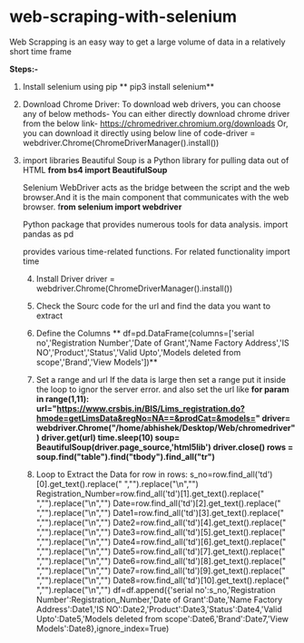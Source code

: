 # web-scraping-with-selenium
Web Scrapping is an easy way to get a large volume of data in a relatively short time frame

**Steps:-**
1. Install selenium using pip
 ** pip3 install selenium**
 
 2. Download Chrome Driver:
    To download web drivers, you can choose any of below methods- 
    You can either directly download chrome driver from the below link-
    https://chromedriver.chromium.org/downloads
    Or, you can download it directly using below line of code-driver = webdriver.Chrome(ChromeDriverManager().install())
    
 3. import libraries
    Beautiful Soup is a Python library for pulling data out of HTML
    **from bs4 import BeautifulSoup**
    
    Selenium WebDriver acts as the bridge between the script and the web browser.And it is the main component that communicates with the web browser.
    f**rom selenium import webdriver**
    
    Python package that provides numerous tools for data analysis.
    import pandas as pd
    
    provides various time-related functions. For related functionality
    import time
    
    
    4. Install Driver
       driver = webdriver.Chrome(ChromeDriverManager().install())
        
    5. Check the Sourc code for the url and find the data you want to extract
    
    6. Define the Columns 
       ** df=pd.DataFrame(columns=['serial no','Registration Number','Date of Grant','Name Factory Address','IS NO','Product','Status','Valid Upto','Models deleted from scope','Brand','View Models'])**
       
     7. Set a range and url
         If the data is large then set a range put it inside the loop to ignor the server error. and also set the url like 
            **for param in range(1,11):
            url="https://www.crsbis.in/BIS/Lims_registration.do?hmode=getLimsData&regNo=NA==&prodCat=&models="
            driver= webdriver.Chrome("/home/abhishek/Desktop/Web/chromedriver")
            driver.get(url)
            time.sleep(10)
            soup= BeautifulSoup(driver.page_source,'html5lib')
            driver.close()
            rows = soup.find("table").find("tbody").find_all("tr")**
            
            
     8. Loop to Extract the Data 
            for row in rows:
                s_no=row.find_all('td')[0].get_text().replace(" ","").replace("\n","")
                Registration_Number=row.find_all('td')[1].get_text().replace(" ","").replace("\n","")
                Date=row.find_all('td')[2].get_text().replace(" ","").replace("\n","")
                Date1=row.find_all('td')[3].get_text().replace(" ","").replace("\n","")
                Date2=row.find_all('td')[4].get_text().replace(" ","").replace("\n","")
                Date3=row.find_all('td')[5].get_text().replace(" ","").replace("\n","")
                Date4=row.find_all('td')[6].get_text().replace(" ","").replace("\n","")
                Date5=row.find_all('td')[7].get_text().replace(" ","").replace("\n","")
                Date6=row.find_all('td')[8].get_text().replace(" ","").replace("\n","")
                Date7=row.find_all('td')[9].get_text().replace(" ","").replace("\n","")
                Date8=row.find_all('td')[10].get_text().replace(" ","").replace("\n","")
                df=df.append({'serial no':s_no,'Registration Number':Registration_Number,'Date of Grant':Date,'Name Factory Address':Date1,'IS NO':Date2,'Product':Date3,'Status':Date4,'Valid Upto':Date5,'Models deleted from scope':Date6,'Brand':Date7,'View Models':Date8},ignore_index=True)
    

       
     
